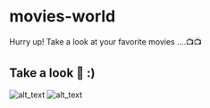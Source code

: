 # movies-world
Hurry up! Take a look at your favorite movies ....📺📺


## Take a look 🎇 :)
![alt_text](images/notConnect.png)
![alt_text](images/connect.png)
